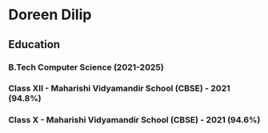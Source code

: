# Doreen Dilip

## Education

   ### B.Tech Computer Science (2021-2025)
   ### Class XII - Maharishi Vidyamandir School (CBSE) - 2021 (94.8%)
   ### Class X   - Maharishi Vidyamandir School (CBSE) - 2021 (94.6%)
   

